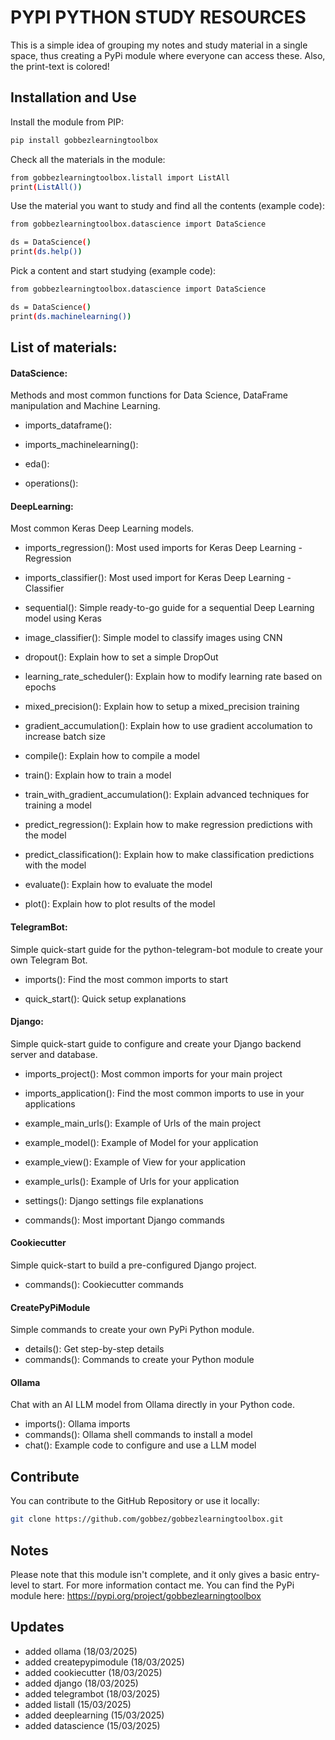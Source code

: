 # PYPI PYTHON STUDY RESOURCES
This is a simple idea of grouping my notes and study material in a single space, 
thus creating a PyPi module where everyone can access these.
Also, the print-text is colored!

## Installation and Use
Install the module from PIP:
```bash
pip install gobbezlearningtoolbox
```

Check all the materials in the module:
```bash
from gobbezlearningtoolbox.listall import ListAll
print(ListAll())
```

Use the material you want to study and find all the contents (example code):
```bash
from gobbezlearningtoolbox.datascience import DataScience

ds = DataScience()
print(ds.help())
```

Pick a content and start studying (example code):
```bash
from gobbezlearningtoolbox.datascience import DataScience

ds = DataScience()
print(ds.machinelearning())
```

## List of materials:
#### DataScience: 
Methods and most common functions for Data Science, DataFrame manipulation and Machine Learning.
* imports_dataframe():
* imports_machinelearning(): 

* eda(): 
* operations():


#### DeepLearning:
Most common Keras Deep Learning models.
* imports_regression(): Most used imports for Keras Deep Learning - Regression
* imports_classifier(): Most used import for Keras Deep Learning - Classifier

* sequential(): Simple ready-to-go guide for a sequential Deep Learning model using Keras  
* image_classifier(): Simple model to classify images using CNN

* dropout(): Explain how to set a simple DropOut
* learning_rate_scheduler(): Explain how to modify learning rate based on epochs
* mixed_precision(): Explain how to setup a mixed_precision training
* gradient_accumulation(): Explain how to use gradient accolumation to increase batch size

* compile(): Explain how to compile a model
* train(): Explain how to train a model
* train_with_gradient_accumulation(): Explain advanced techniques for training a model
* predict_regression(): Explain how to make regression predictions with the model
* predict_classification(): Explain how to make classification predictions with the model
* evaluate(): Explain how to evaluate the model

* plot(): Explain how to plot results of the model

#### TelegramBot:
Simple quick-start guide for the python-telegram-bot module to create your own Telegram Bot.
* imports(): Find the most common imports to start 

* quick_start(): Quick setup explanations

#### Django:
Simple quick-start guide to configure and create your Django backend server and database.
* imports_project(): Most common imports for your main project
* imports_application(): Find the most common imports to use in your applications 

* example_main_urls(): Example of Urls of the main project 
* example_model(): Example of Model for your application 
* example_view(): Example of View for your application 
* example_urls(): Example of Urls for your application
        
* settings(): Django settings file explanations 
* commands(): Most important Django commands

#### Cookiecutter
Simple quick-start to build a pre-configured Django project.
* commands(): Cookiecutter commands

#### CreatePyPiModule
Simple commands to create your own PyPi Python module.
* details(): Get step-by-step details
* commands(): Commands to create your Python module

#### Ollama
Chat with an AI LLM model from Ollama directly in your Python code.
* imports(): Ollama imports
* commands(): Ollama shell commands to install a model
* chat(): Example code to configure and use a LLM model


## Contribute
You can contribute to the GitHub Repository or use it locally:
```bash
git clone https://github.com/gobbez/gobbezlearningtoolbox.git
```

## Notes
Please note that this module isn't complete, and it only gives a basic entry-level to start.
For more information contact me.
You can find the PyPi module here: https://pypi.org/project/gobbezlearningtoolbox


## Updates
* added ollama (18/03/2025)
* added createpypimodule (18/03/2025)
* added cookiecutter (18/03/2025)
* added django (18/03/2025)
* added telegrambot (18/03/2025)
* added listall (15/03/2025)
* added deeplearning (15/03/2025)
* added datascience (15/03/2025)

